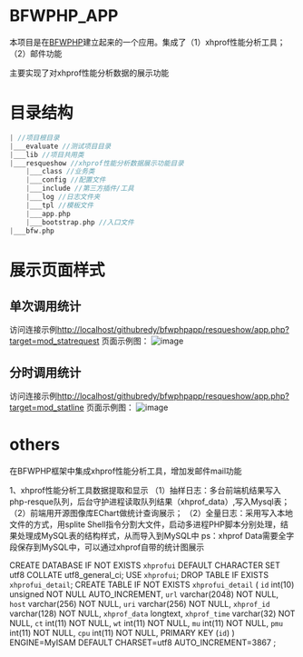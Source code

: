 BFWPHP_APP
==========
本项目是在[BFWPHP](https://github.com/baojunbo/BFWPHP)建立起来的一个应用。集成了（1）xhprof性能分析工具；（2）邮件功能

主要实现了对xhprof性能分析数据的展示功能


目录结构
=========
``` php
| //项目根目录
|___evaluate //测试项目目录
|___lib //项目共用类
|___resqueshow //xhprof性能分析数据展示功能目录
	|___class //业务类
	|___config //配置文件
	|___include //第三方插件/工具
	|___log //日志文件夹
	|___tpl //模板文件
	|___app.php
	|___bootstrap.php //入口文件
|___bfw.php
```

展示页面样式
============

单次调用统计
------------
访问连接示例[http://localhost/githubredy/bfwphpapp/resqueshow/app.php?target=mod_statrequest](http://localhost/githubredy/bfwphpapp/resqueshow/app.php?target=mod_statrequest)
页面示例图：
![image](https://github.com/tongzhenredy/bfwphpapp/blob/master/image/example1.png)

分时调用统计
------------
访问连接示例[http://localhost/githubredy/bfwphpapp/resqueshow/app.php?target=mod_statline](http://localhost/githubredy/bfwphpapp/resqueshow/app.php?target=mod_statline)
页面示例图：
![image](https://github.com/tongzhenredy/bfwphpapp/blob/master/image/example2.png)



others
=========
在BFWPHP框架中集成xhprof性能分析工具，增加发邮件mail功能

1、xhprof性能分析工具数据提取和显示
（1）抽样日志：多台前端机结果写入php-resque队列，后台守护进程读取队列结果（xhprof_data）,写入Mysql表；（2）前端用开源图像库EChart做统计查询展示；
（2）全量日志：采用写入本地文件的方式，用splite Shell指令分割大文件，启动多进程PHP脚本分别处理，结果处理成MySQL表的结构样式，从而导入到MySQL中
ps：xhprof Data需要全字段保存到MySQL中，可以通过xhprof自带的统计图展示



CREATE DATABASE IF NOT EXISTS `xhprofui` DEFAULT CHARACTER SET utf8 COLLATE utf8_general_ci;
USE `xhprofui`;
DROP TABLE IF EXISTS `xhprofui_detail`;
CREATE TABLE IF NOT EXISTS `xhprofui_detail` (
  `id` int(10) unsigned NOT NULL AUTO_INCREMENT,
  `url` varchar(2048) NOT NULL,
  `host` varchar(256) NOT NULL,
  `uri` varchar(256) NOT NULL,
  `xhprof_id` varchar(128) NOT NULL,
  `xhprof_data` longtext,
  `xhprof_time` varchar(32) NOT NULL,
  `ct` int(11) NOT NULL,
  `wt` int(11) NOT NULL,
  `mu` int(11) NOT NULL,
  `pmu` int(11) NOT NULL,
  `cpu` int(11) NOT NULL,
  PRIMARY KEY (`id`)
) ENGINE=MyISAM  DEFAULT CHARSET=utf8 AUTO_INCREMENT=3867 ;
